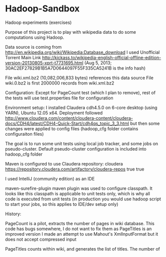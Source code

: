 Hadoop-Sandbox
==============

Hadoop experiments (exercises)

Purpose of this project is to play with wikipedia data to do some computations using Hadoop.

Data source is coming from
http://en.wikipedia.org/wiki/Wikipedia:Database_download
I used Unofficial Torrent Main Link
http://kickass.to/wikipedia-english-official-offline-edition-version-20130805-xprt-t7731695.html
(Aug 5, 2013; 30AC2EF27829B1B5A7D0644097F55F335CA5241B is the info hash)

File wiki.xml.bz2 (10,082,006,833 bytes) references this data source
File wiki.0.bz2 is first 2000000 records from wiki.xml.bz2

Configuration:
Except for PageCount test (which I plan to remove), rest of the tests will use test.properties file for configuration

Environment setup:
I installed Claudera cdh4.5.0 on 6-core desktop (using YARN), Ubuntu 12.05 x64.
Deployment followed
http://www.cloudera.com/content/cloudera-content/cloudera-docs/CDH4/latest/CDH4-Quick-Start/cdh4qs_topic_3_3.html
but then some changes were applied to config files (hadoop_cfg folder contains configuraiton files)

The goal is to run some unit tests using local job tracker, and some jobs on pseudo-cluster.
Default pseudo-cluster configuration is included into hadoop_cfg folder

Maven is configured to use Claudera repository:
                <repository>
                    <!-- Cloudera Repository -->
                    <id>cloudera</id>
                    <url>https://repository.cloudera.com/artifactory/cloudera-repos</url>
                    <releases>
                        <enabled>true</enabled>
                    </releases>
                    <snapshots>
                        <enabled>true</enabled>
                   </snapshots>
                </repository>

I used IntelliJ (community edition) as an IDE

maven-surefire-plugin maven plugin was used to configure classpath.
It looks like this classpath is applicable to unit tests only, which is why all code is executed from unit tests
(in production you would use hadoop script to start your jobs, so this applies to IDE/dev setup only)




History:

PageCount is a pilot, extracts the number of pages in wiki database.
This code has bugs somewhere, I do not want to fix them as PageTitles is an improved version
I made an attempt to use Mahout's XmlInputFormat but it does not accept compressed input

PageTitles counts <title>..</title> within wiki, and generates the list of titles.
The number of <title> blocks is the same as the number of pages
This code was used to test that approach taken for parsing XMLs really works.
The approach is use TextInputFormat using </page> as a delimiter, and lstrip the value until <page> is removed.
Severe bug was discovered in Hadoop 2.0.0's LineReader class (<page> becomes page> if 4K buffer ends with <),
which was improved in 2.2.0 but currently is not entirely fixed.
https://issues.apache.org/jira/browse/MAPREDUCE-5656
https://issues.apache.org/jira/browse/HADOOP-9867  <-- unresolved at present; nice example given by Jason Lowe
Fixed is targeted for 2.3.0
org.apache.hadoop.util contains LineReader from 2.2.0 release

PageTitles includes a good unit-test launching engine.

There is no harm if I loose a couple of pages during processing (because of the HADOOP-9867 bug),
but I can avoid loosing them at all if I use only 6 mappers (no block boundary breaks delimiter in this case)
Going with only 6 mappers reduces runtime as well because of the smaller amount of book-keeping.

For future analysis I want to get pages extracted and cleaned from XML tags/wiki mark-up.
Analyzer.cleanupPage + Analyzer.cleanNonWords does precisely that in an efficient manner.

CutText class introduced is a weird animal to get around of the fact that Text does not have setLength property
and Text.length variable is declared as private. It pretends to be Text when serializes. Minor optimization with
a terrible design approach. Have fun. Text.setLength probably should be provided.

For word stem analysis, Lucene libraries are used:
http://lucene.apache.org/core/4_4_0/core/org/apache/lucene/analysis/package-summary.html


#git push hadoop master










